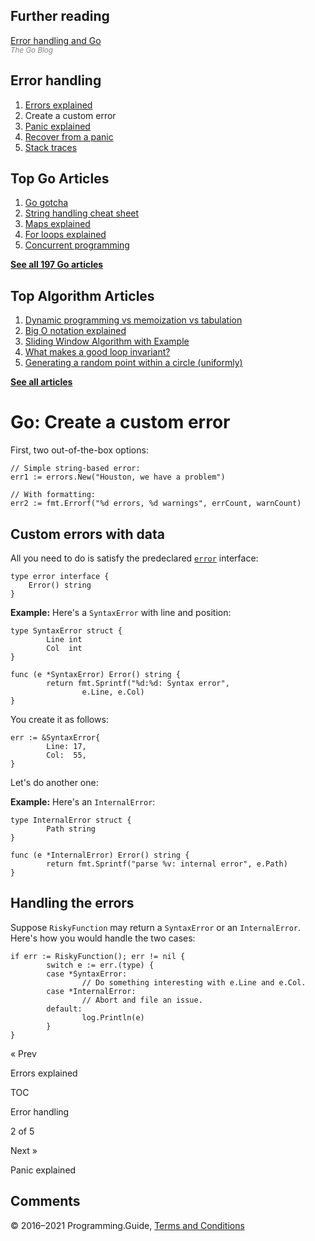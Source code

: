 



## Further reading

[Error handling and Go](https://blog.golang.org/error-handling-and-go)  
<span style="color: grey; font-style: italic; font-size: smaller">The Go Blog</span>

## Error handling

1.  [Errors explained](errors-explained.html)
2.  Create a custom error
3.  [Panic explained](panic-explained.html)
4.  [Recover from a panic](recover-from-panic.html)
5.  [Stack traces](stack-trace.html)

## Top Go Articles

1.  [Go gotcha](go-gotcha.html)
2.  [String handling cheat sheet](string-functions-reference-cheat-sheet.html)
3.  [Maps explained](maps-explained.html)
4.  [For loops explained](for-loop.html)
5.  [Concurrent programming](go-concurrency-tutorial.html)

[**See all 197 Go articles**](index.html)



## Top Algorithm Articles

1.  [Dynamic programming vs memoization vs tabulation](../dynamic-programming-vs-memoization-vs-tabulation.html)
2.  [Big O notation explained](../big-o-notation-explained.html)
3.  [Sliding Window Algorithm with Example](../sliding-window-example.html)
4.  [What makes a good loop invariant?](../what-makes-a-good-loop-invariant.html)
5.  [Generating a random point within a circle (uniformly)](../random-point-within-circle.html)

[**See all articles**](../index.html)

# Go: Create a custom error

First, two out-of-the-box options:

    // Simple string-based error:
    err1 := errors.New("Houston, we have a problem")

    // With formatting:
    err2 := fmt.Errorf("%d errors, %d warnings", errCount, warnCount)

## Custom errors with data

All you need to do is satisfy the predeclared [`error`](https://golang.org/ref/spec/#Errors) interface:

    type error interface {
        Error() string
    }

**Example:** Here's a `SyntaxError` with line and position:

    type SyntaxError struct {
            Line int
            Col  int
    }

    func (e *SyntaxError) Error() string {
            return fmt.Sprintf("%d:%d: Syntax error",
                    e.Line, e.Col)
    }

You create it as follows:

    err := &SyntaxError{
            Line: 17,
            Col:  55,
    }

Let's do another one:

**Example:** Here's an `InternalError`:

    type InternalError struct {
            Path string
    }

    func (e *InternalError) Error() string {
            return fmt.Sprintf("parse %v: internal error", e.Path)
    }

## Handling the errors

Suppose `RiskyFunction` may return a `SyntaxError` or an `InternalError`. Here's how you would handle the two cases:

    if err := RiskyFunction(); err != nil {
            switch e := err.(type) {
            case *SyntaxError:
                    // Do something interesting with e.Line and e.Col.
            case *InternalError:
                    // Abort and file an issue.
            default:
                    log.Println(e)
            }
    }

<a href="errors-explained.html" class="prev"></a>

« Prev

Errors explained

[](go-errors-tutorial.html)

TOC

Error handling

2 of 5

<a href="panic-explained.html" class="next"></a>

Next »

Panic explained

## Comments



© 2016–2021 Programming.Guide, [Terms and Conditions](../terms-and-conditions.html)
